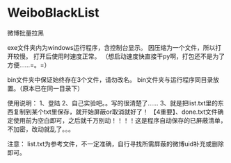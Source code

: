 ﻿# WeiboBlackList
微博批量拉黑

exe文件夹内为windows运行程序，含控制台显示。
因压缩为一个文件，所以打开较慢。
打开后使用时速度正常。
（想启动速度快直接干py啊，打包还不是为了方便……=。=）

bin文件夹中保证始终存在3个文件，请勿改名。
bin文件夹与运行程序同目录放置。（原本已在同一目录下）

使用说明：
1、登陆
2、自己实验吧。。写的很清楚了……
3、就是把list.txt里的东西复制到某个txt里保存，就开始屏蔽or取消就好了！
【4重要】、done.txt文件确定使用前为空白即可，之后就千万别动！！！！这是程序自动保存的已屏蔽清单，不加密，改动就乱了。。。



注意：
list.txt为参考文件，不一定准确，自行寻找所需屏蔽的微博uid补充或删除即可。
